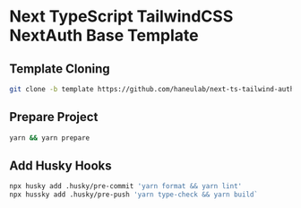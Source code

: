 # Next TypeScript TailwindCSS NextAuth Base Template

## Template Cloning

```bash
git clone -b template https://github.com/haneulab/next-ts-tailwind-auth-template ./my-app
```

## Prepare Project

```bash
yarn && yarn prepare
```

## Add Husky Hooks

```bash
npx husky add .husky/pre-commit 'yarn format && yarn lint'
npx hussky add .husky/pre-push 'yarn type-check && yarn build`
```
